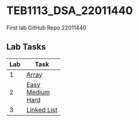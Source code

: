 # TEB1113_DSA_22011440
First lab GitHub Repo
22011440 

## Lab Tasks

|Lab|Task|
|---|----|
|1|[Array](https://github.com/sirajrafi/TEB1113_DSA_22011440/blob/4377b878c6399ac2baa1e0f39b368a5eebf615ad/Lab%201/22011440_muhammad_L1.cpp)|
|2|[Easy](https://github.com/sirajrafi/TEB1113_DSA_22011440/blob/4377b878c6399ac2baa1e0f39b368a5eebf615ad/Lab%202/22011440_muhammad_L2_easy.cpp)<br>[Medium](https://github.com/sirajrafi/TEB1113_DSA_22011440/blob/4377b878c6399ac2baa1e0f39b368a5eebf615ad/Lab%202/22011440_muhammad_L2_medium.cpp)<br>[Hard](https://github.com/sirajrafi/TEB1113_DSA_22011440/blob/4377b878c6399ac2baa1e0f39b368a5eebf615ad/Lab%202/22011440_muhammad_L2_hard.cpp)|
|3|[Linked List](https://github.com/sirajrafi/TEB1113_DSA_22011440/blob/4377b878c6399ac2baa1e0f39b368a5eebf615ad/Lab%203/22011440_muhammad_L3.cpp)|

